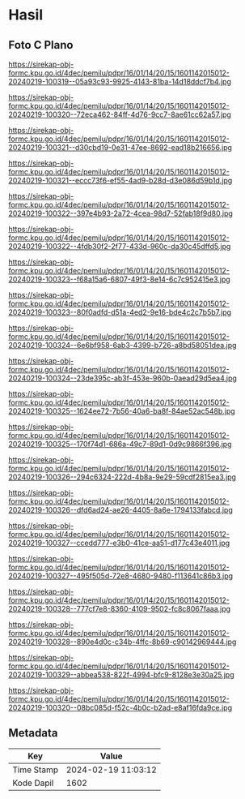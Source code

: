 # Hasil

## Foto C Plano

https://sirekap-obj-formc.kpu.go.id/4dec/pemilu/pdpr/16/01/14/20/15/1601142015012-20240219-100319--05a93c93-9925-4143-81ba-14d18ddcf7b4.jpg

https://sirekap-obj-formc.kpu.go.id/4dec/pemilu/pdpr/16/01/14/20/15/1601142015012-20240219-100320--72eca462-84ff-4d76-9cc7-8ae61cc62a57.jpg

https://sirekap-obj-formc.kpu.go.id/4dec/pemilu/pdpr/16/01/14/20/15/1601142015012-20240219-100321--d30cbd19-0e31-47ee-8692-ead18b216656.jpg

https://sirekap-obj-formc.kpu.go.id/4dec/pemilu/pdpr/16/01/14/20/15/1601142015012-20240219-100321--eccc73f6-ef55-4ad9-b28d-d3e086d59b1d.jpg

https://sirekap-obj-formc.kpu.go.id/4dec/pemilu/pdpr/16/01/14/20/15/1601142015012-20240219-100322--397e4b93-2a72-4cea-98d7-52fab18f9d80.jpg

https://sirekap-obj-formc.kpu.go.id/4dec/pemilu/pdpr/16/01/14/20/15/1601142015012-20240219-100322--4fdb30f2-2f77-433d-960c-da30c45dffd5.jpg

https://sirekap-obj-formc.kpu.go.id/4dec/pemilu/pdpr/16/01/14/20/15/1601142015012-20240219-100323--f68a15a6-6807-49f3-8e14-6c7c952415e3.jpg

https://sirekap-obj-formc.kpu.go.id/4dec/pemilu/pdpr/16/01/14/20/15/1601142015012-20240219-100323--80f0adfd-d51a-4ed2-9e16-bde4c2c7b5b7.jpg

https://sirekap-obj-formc.kpu.go.id/4dec/pemilu/pdpr/16/01/14/20/15/1601142015012-20240219-100324--6e6bf958-6ab3-4399-b726-a8bd58051dea.jpg

https://sirekap-obj-formc.kpu.go.id/4dec/pemilu/pdpr/16/01/14/20/15/1601142015012-20240219-100324--23de395c-ab3f-453e-960b-0aead29d5ea4.jpg

https://sirekap-obj-formc.kpu.go.id/4dec/pemilu/pdpr/16/01/14/20/15/1601142015012-20240219-100325--1624ee72-7b56-40a6-ba8f-84ae52ac548b.jpg

https://sirekap-obj-formc.kpu.go.id/4dec/pemilu/pdpr/16/01/14/20/15/1601142015012-20240219-100325--170f74d1-686a-49c7-89d1-0d9c9866f396.jpg

https://sirekap-obj-formc.kpu.go.id/4dec/pemilu/pdpr/16/01/14/20/15/1601142015012-20240219-100326--294c6324-222d-4b8a-9e29-59cdf2815ea3.jpg

https://sirekap-obj-formc.kpu.go.id/4dec/pemilu/pdpr/16/01/14/20/15/1601142015012-20240219-100326--dfd6ad24-ae26-4405-8a6e-1794133fabcd.jpg

https://sirekap-obj-formc.kpu.go.id/4dec/pemilu/pdpr/16/01/14/20/15/1601142015012-20240219-100327--ccedd777-e3b0-41ce-aa51-d177c43e4011.jpg

https://sirekap-obj-formc.kpu.go.id/4dec/pemilu/pdpr/16/01/14/20/15/1601142015012-20240219-100327--495f505d-72e8-4680-9480-f113641c86b3.jpg

https://sirekap-obj-formc.kpu.go.id/4dec/pemilu/pdpr/16/01/14/20/15/1601142015012-20240219-100328--777cf7e8-8360-4109-9502-fc8c8067faaa.jpg

https://sirekap-obj-formc.kpu.go.id/4dec/pemilu/pdpr/16/01/14/20/15/1601142015012-20240219-100328--890e4d0c-c34b-4ffc-8b69-c90142969444.jpg

https://sirekap-obj-formc.kpu.go.id/4dec/pemilu/pdpr/16/01/14/20/15/1601142015012-20240219-100329--abbea538-822f-4994-bfc9-8128e3e30a25.jpg

https://sirekap-obj-formc.kpu.go.id/4dec/pemilu/pdpr/16/01/14/20/15/1601142015012-20240219-100320--08bc085d-f52c-4b0c-b2ad-e8af16fda9ce.jpg


## Metadata

| Key        | Value               |
| ---------- | ------------------- |
| Time Stamp | 2024-02-19 11:03:12 |
| Kode Dapil | 1602                |



